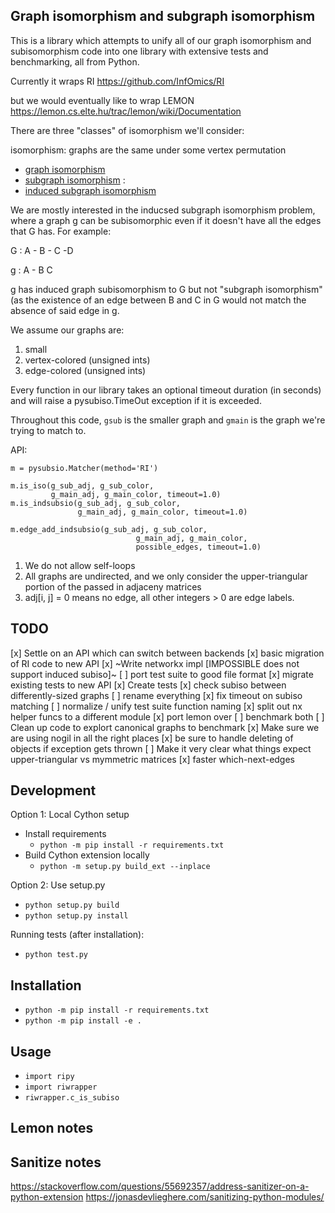 ## Graph isomorphism and subgraph isomorphism

This is a library which attempts to unify all of our graph isomorphism
and subisomorphism code into one library with extensive tests and benchmarking, 
all from Python. 

Currently it wraps RI https://github.com/InfOmics/RI

but we would eventually like to wrap LEMON
https://lemon.cs.elte.hu/trac/lemon/wiki/Documentation

There are three "classes" of isomorphism we'll consider:

isomorphism: graphs are the same under some vertex permutation
- [graph isomorphism](https://en.wikipedia.org/wiki/Graph_isomorphism)
- [subgraph isomorphism](https://en.wikipedia.org/wiki/Subgraph_isomorphism_problem) : 
- [induced subgraph isomorphism](https://en.wikipedia.org/wiki/Induced_subgraph_isomorphism_problem)


We are mostly interested in the inducsed subgraph isomorphism problem, 
where a graph g can be subisomorphic even if it doesn't have all the edges
that G has. For example:

G : A - B - C -D

g : A - B   C 

g has induced graph subisomorphism to G but not "subgraph isomorphism" (as the
existence of an edge between B and C in G would not match the absence
of said edge in g. 

We assume our graphs are:
1. small
2. vertex-colored (unsigned ints)
3. edge-colored (unsigned ints)


Every function in our library takes an optional timeout
duration (in seconds) and will raise a pysubiso.TimeOut exception
if it is exceeded. 

Throughout this code, `gsub` is the smaller graph and `gmain`
is the graph we're trying to match to. 

API: 
```
m = pysubsio.Matcher(method='RI')

m.is_iso(g_sub_adj, g_sub_color,
         g_main_adj, g_main_color, timeout=1.0)
m.is_indsubsio(g_sub_adj, g_sub_color, 
               g_main_adj, g_main_color, timeout=1.0)
               
m.edge_add_indsubsio(g_sub_adj, g_sub_color, 
                            g_main_adj, g_main_color, 
                            possible_edges, timeout=1.0)
```

1. We do not allow self-loops
2. All graphs are undirected, and we only consider the upper-triangular
portion of the passed in adjaceny matrices
3. adj[i, j] = 0 means no edge, all other integers > 0 are edge labels. 



## TODO 
[x] Settle on an API which can switch between backends
[x] basic migration of RI code to new API 
[x] ~Write networkx impl [IMPOSSIBLE does not support induced subiso]~
[ ] port test suite to good file format
[x] migrate existing tests to new API
[x] Create tests 
[x] check subiso between differently-sized graphs
[ ] rename everything
[x] fix timeout on subiso matching
[ ] normalize / unify test suite function naming
[x] split out nx helper funcs to a different module
[x] port lemon over
[ ] benchmark both
[ ] Clean up code to explort canonical graphs to benchmark
[x] Make sure we are using nogil in all the right places
[x] be sure to handle deleting of objects if exception gets thrown
[ ] Make it very clear what things expect upper-triangular vs mymmetric matrices
[x] faster which-next-edges

## Development
Option 1: Local Cython setup
- Install requirements
  - `python -m pip install -r requirements.txt`
- Build Cython extension locally
  - `python -m setup.py build_ext --inplace`

Option 2: Use setup.py
- `python setup.py build`
- `python setup.py install`

Running tests (after installation):
- `python test.py`

## Installation
- `python -m pip install -r requirements.txt`
- `python -m pip install -e .`

## Usage
- `import ripy`
- `import riwrapper`
- `riwrapper.c_is_subiso`

## Lemon notes


## Sanitize notes


https://stackoverflow.com/questions/55692357/address-sanitizer-on-a-python-extension
https://jonasdevlieghere.com/sanitizing-python-modules/


